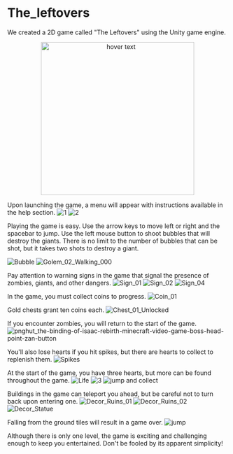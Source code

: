 # The_leftovers
We created a 2D game called "The Leftovers" using the Unity game engine. 
<p align="center">
  <img src="https://github.com/zandmahsa/The_leftovers/assets/104939235/0cfcd68f-3980-49df-88dd-38706cb46c91" width="350" title="hover text">
</p>

Upon launching the game, a menu will appear with instructions available in the help section.
![1](https://github.com/zandmahsa/The_leftovers/assets/104939235/90f18a60-2dc6-44fc-adad-5c8ddc711695)
![2](https://github.com/zandmahsa/The_leftovers/assets/104939235/34b6f02c-4278-47a5-9eaf-e6f862d96a44)


Playing the game is easy. Use the arrow keys to move left or right and the spacebar to jump. 
Use the left mouse button to shoot bubbles that will destroy the giants. 
There is no limit to the number of bubbles that can be shot, but it takes two shots to destroy a giant. 

![Bubble](https://github.com/zandmahsa/The_leftovers/assets/104939235/8604d628-c35b-45ff-9ab5-a5a6727a2cc1)
![Golem_02_Walking_000](https://github.com/zandmahsa/The_leftovers/assets/104939235/22b1f8da-f8a7-4a90-8c06-0a8de84594a0)

Pay attention to warning signs in the game that signal the presence of zombies, giants, and other dangers.
![Sign_01](https://github.com/zandmahsa/The_leftovers/assets/104939235/a23d2eb3-3820-48d7-9a83-de2311523999)
![Sign_02](https://github.com/zandmahsa/The_leftovers/assets/104939235/8f475b26-3e42-42f5-baae-8f7466050f9a)
![Sign_04](https://github.com/zandmahsa/The_leftovers/assets/104939235/b05fad58-7049-4fdd-9e30-92bf2eea0ae2)


In the game, you must collect coins to progress. 
![Coin_01](https://github.com/zandmahsa/The_leftovers/assets/104939235/d36c576a-f7f2-4fd4-a68b-188a415d9eec)

Gold chests grant ten coins each. 
![Chest_01_Unlocked](https://github.com/zandmahsa/The_leftovers/assets/104939235/d86584bb-b4bf-428c-9b47-d469a0da94ca)

If you encounter zombies, you will return to the start of the game.
![pnghut_the-binding-of-isaac-rebirth-minecraft-video-game-boss-head-point-zan-button](https://github.com/zandmahsa/The_leftovers/assets/104939235/e9d4b662-4cc0-44a7-9c71-2a06e12ed488)

You'll also lose hearts if you hit spikes, but there are hearts to collect to replenish them. 
![Spikes](https://github.com/zandmahsa/The_leftovers/assets/104939235/78b973e3-9b98-4b44-acce-2f8b87e3431b)

At the start of the game, you have three hearts, but more can be found throughout the game.
![Life](https://github.com/zandmahsa/The_leftovers/assets/104939235/9cf8af3f-c8d4-4ca0-bf7d-de0ca06ed6cf)
![3](https://github.com/zandmahsa/The_leftovers/assets/104939235/0180ee31-823b-459f-8cf4-ca909404127b)
![jump and collect](https://github.com/zandmahsa/The_leftovers/assets/104939235/0d077f7f-24e1-49a1-9565-a8a2fc722cd8)

Buildings in the game can teleport you ahead, but be careful not to turn back upon entering one. 
![Decor_Ruins_01](https://github.com/zandmahsa/The_leftovers/assets/104939235/2d594714-961e-4a7b-8a68-6f347df7f2d7)
![Decor_Ruins_02](https://github.com/zandmahsa/The_leftovers/assets/104939235/eed6dd6b-c615-40f8-bedf-f246e2bb1f9e)
![Decor_Statue](https://github.com/zandmahsa/The_leftovers/assets/104939235/26f3031a-d076-4890-adb9-cbbcc37e14ec)


Falling from the ground tiles will result in a game over.
![jump](https://github.com/zandmahsa/The_leftovers/assets/104939235/6f2c7b2f-30f5-4209-8179-e269afb231bb)

Although there is only one level, the game is exciting and challenging enough to keep you entertained. Don't be fooled by its apparent simplicity!
